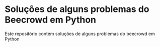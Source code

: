 # Soluções de alguns problemas do Beecrowd em Python
Este repositório contém soluções de alguns problemas do beecrowd em Python
